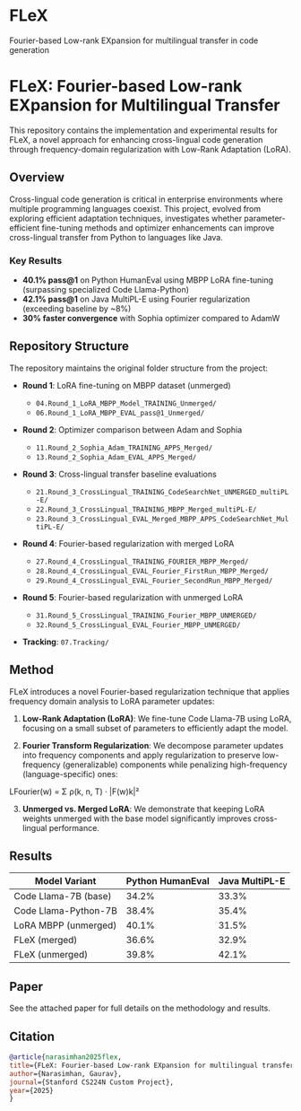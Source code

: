 # FLeX
Fourier-based Low-rank EXpansion for multilingual transfer in code generation

# FLeX: Fourier-based Low-rank EXpansion for Multilingual Transfer

This repository contains the implementation and experimental results for FLeX, a novel approach for enhancing cross-lingual code generation through frequency-domain regularization with Low-Rank Adaptation (LoRA).

## Overview

Cross-lingual code generation is critical in enterprise environments where multiple programming languages coexist. This project, evolved from exploring efficient adaptation techniques, investigates whether parameter-efficient fine-tuning methods and optimizer enhancements can improve cross-lingual transfer from Python to languages like Java.

### Key Results

- **40.1% pass@1** on Python HumanEval using MBPP LoRA fine-tuning (surpassing specialized Code Llama-Python)
- **42.1% pass@1** on Java MultiPL-E using Fourier regularization (exceeding baseline by ~8%)
- **30% faster convergence** with Sophia optimizer compared to AdamW

## Repository Structure

The repository maintains the original folder structure from the project:

- **Round 1**: LoRA fine-tuning on MBPP dataset (unmerged)
  - `04.Round_1_LoRA_MBPP_Model_TRAINING_Unmerged/`
  - `06.Round_1_LoRA_MBPP_EVAL_pass@1_Unmerged/`

- **Round 2**: Optimizer comparison between Adam and Sophia
  - `11.Round_2_Sophia_Adam_TRAINING_APPS_Merged/`
  - `13.Round_2_Sophia_Adam_EVAL_APPS_Merged/`

- **Round 3**: Cross-lingual transfer baseline evaluations
  - `21.Round_3_CrossLingual_TRAINING_CodeSearchNet_UNMERGED_multiPL-E/`
  - `22.Round_3_CrossLingual_TRAINING_MBPP_Merged_multiPL-E/`
  - `23.Round_3_CrossLingual_EVAL_Merged_MBPP_APPS_CodeSearchNet_MultiPL-E/`

- **Round 4**: Fourier-based regularization with merged LoRA
  - `27.Round_4_CrossLingual_TRAINING_FOURIER_MBPP_Merged/`
  - `28.Round_4_CrossLingual_EVAL_Fourier_FirstRun_MBPP_Merged/`
  - `29.Round_4_CrossLingual_EVAL_Fourier_SecondRun_MBPP_Merged/`

- **Round 5**: Fourier-based regularization with unmerged LoRA
  - `31.Round_5_CrossLingual_TRAINING_Fourier_MBPP_UNMERGED/`
  - `32.Round_5_CrossLingual_EVAL_Fourier_MBPP_UNMERGED/`

- **Tracking**: `07.Tracking/`

## Method

FLeX introduces a novel Fourier-based regularization technique that applies frequency domain analysis to LoRA parameter updates:

1. **Low-Rank Adaptation (LoRA)**: We fine-tune Code Llama-7B using LoRA, focusing on a small subset of parameters to efficiently adapt the model.

2. **Fourier Transform Regularization**: We decompose parameter updates into frequency components and apply regularization to preserve low-frequency (generalizable) components while penalizing high-frequency (language-specific) ones:

LFourier(w) = Σ ρ(k, n, T) · |F(w)k|²

3. **Unmerged vs. Merged LoRA**: We demonstrate that keeping LoRA weights unmerged with the base model significantly improves cross-lingual performance.

## Results

| Model Variant | Python HumanEval | Java MultiPL-E |
|---------------|------------------|----------------|
| Code Llama-7B (base) | 34.2% | 33.3% |
| Code Llama-Python-7B | 38.4% | 35.4% |
| LoRA MBPP (unmerged) | 40.1% | 31.5% |
| FLeX (merged) | 36.6% | 32.9% |
| FLeX (unmerged) | 39.8% | 42.1% |

## Paper

See the attached paper for full details on the methodology and results.

## Citation

```bibtex
@article{narasimhan2025flex,
title={FLeX: Fourier-based Low-rank EXpansion for multilingual transfer},
author={Narasimhan, Gaurav},
journal={Stanford CS224N Custom Project},
year={2025}
}
